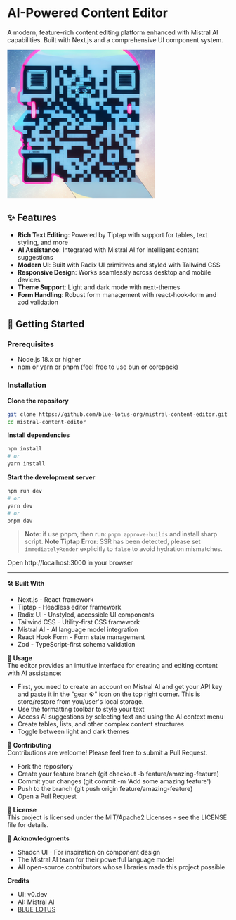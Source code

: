 # AI-Powered Content Editor

A modern, feature-rich content editing platform enhanced with Mistral AI capabilities. Built with Next.js and a comprehensive UI component system.

![Content Editor](./BLUELOTUS.png)

## ✨ Features

- **Rich Text Editing**: Powered by Tiptap with support for tables, text styling, and more
- **AI Assistance**: Integrated with Mistral AI for intelligent content suggestions
- **Modern UI**: Built with Radix UI primitives and styled with Tailwind CSS
- **Responsive Design**: Works seamlessly across desktop and mobile devices
- **Theme Support**: Light and dark mode with next-themes
- **Form Handling**: Robust form management with react-hook-form and zod validation

## 🚀 Getting Started

### Prerequisites

- Node.js 18.x or higher
- npm or yarn or pnpm (feel free to use bun or corepack)

### Installation

**Clone the repository**
```bash
git clone https://github.com/blue-lotus-org/mistral-content-editor.git
cd mistral-content-editor
```

**Install dependencies**
```bash
npm install
# or
yarn install
```

**Start the development server**
```bash
npm run dev
# or
yarn dev
# or
pnpm dev
```

> **Note**: if use pnpm, then run: `pnpm approve-builds` and install sharp script.
> **Note Tiptap Error**: SSR has been detected, please set `immediatelyRender` explicitly to `false` to avoid hydration mismatches.

Open http://localhost:3000 in your browser

---

🛠️ **Built With**
- Next.js - React framework
- Tiptap - Headless editor framework
- Radix UI - Unstyled, accessible UI components
- Tailwind CSS - Utility-first CSS framework
- Mistral AI - AI language model integration
- React Hook Form - Form state management
- Zod - TypeScript-first schema validation

📖 **Usage**\
The editor provides an intuitive interface for creating and editing content with AI assistance:

- First, you need to create an account on Mistral AI and get your API key and paste it in the "gear ⚙️" icon on the top right corner. This is store/restore from you/user's local storage.
- Use the formatting toolbar to style your text
- Access AI suggestions by selecting text and using the AI context menu
- Create tables, lists, and other complex content structures
- Toggle between light and dark themes

🤝 **Contributing**\
Contributions are welcome! Please feel free to submit a Pull Request.

- Fork the repository
- Create your feature branch (git checkout -b feature/amazing-feature)
- Commit your changes (git commit -m 'Add some amazing feature')
- Push to the branch (git push origin feature/amazing-feature)
- Open a Pull Request

📄 **License**\
This project is licensed under the MIT/Apache2 Licenses - see the LICENSE file for details.

🙏 **Acknowledgments**
- Shadcn UI - For inspiration on component design
- The Mistral AI team for their powerful language model
- All open-source contributors whose libraries made this project possible

**Credits**
- UI: v0.dev
- AI: Mistral AI
- [BLUE LOTUS](https://lotuschain.org)

